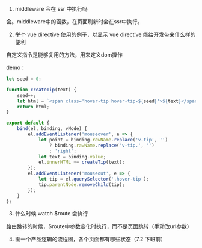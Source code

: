 1. middleware 会在 ssr 中执行吗

会。middleware中的函数，在页面刷新时会在ssr中执行。

2. 举个 vue directive 使用的例子，以显示 vue directive 能给开发带来什么样的便利

自定义指令是能够复用的方法，用来定义dom操作

demo：
```js
let seed = 0;

function createTip(text) {
    seed++;
    let html = `<span class='hover-tip hover-tip-${seed}'>${text}</span>`;
    return html;
}

export default {
    bind(el, binding, vNode) {
        el.addEventListener('mouseover', e => {
            let point = binding.rawName.replace('v-tip', '')
                ? binding.rawName.replace('v-tip.', '')
                : 'right';
            let text = binding.value;
            el.innerHTML += createTip(text);
        });
        el.addEventListener('mouseout', e => {
            let tip = el.querySelector('.hover-tip');
            tip.parentNode.removeChild(tip);
        });
    }
};
```
3. 什么时候 watch $route 会执行

路由跳转的时候，$route中参数变化时执行，而不是页面跳转（手动改url参数）

4. 画一个产品逻辑的流程图，各个页面都有哪些状态（7.2 下班前）
